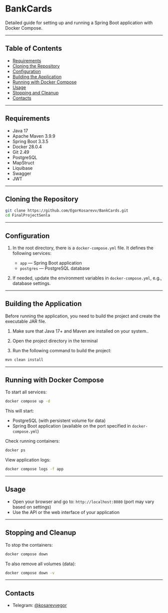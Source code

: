 # BankCards

Detailed guide for setting up and running a Spring Boot application with Docker Compose.

---

## Table of Contents

- [Requirements](#requirements)  
- [Cloning the Repository](#cloning-the-repository)  
- [Configuration](#configuration)  
- [Building the Application](#building-the-application)  
- [Running with Docker Compose](#running-with-docker-compose)  
- [Usage](#usage)  
- [Stopping and Cleanup](#stopping-and-cleanup)  
- [Contacts](#contacts)  

---

## Requirements
- Java 17  
- Apache Maven 3.9.9  
- Spring Boot 3.3.5  
- Docker 28.0.4  
- Git 2.49
- PostgreSQL
- MapStruct
- Liquibase
- Swagger
- JWT


---

## Cloning the Repository

```bash
git clone https://github.com/EgorKosarevv/BankCards.git
cd FinalProjectSenla
```

---

## Configuration

1. In the root directory, there is a `docker-compose.yml` file. It defines the following services:  
   - `app` —  Spring Boot application  
   - `postgres` — PostgreSQL database  

2. If needed, update the environment variables in `docker-compose.yml`, e.g., database settings.

---

## Building the Application

Before running the application, you need to build the project and create the executable JAR file.
1. Make sure that Java 17+ and Maven are installed on your system..

2. Open the project directory in the terminal

3. Run the following command to build the project:

```bash
mvn clean install
```

---

## Running with Docker Compose

To start all services:

```bash
docker compose up -d
```

This will start:  
- PostgreSQL (with persistent volume for data)  
- Spring Boot application (available on the port specified in `docker-compose.yml`)  

Check running containers:

```bash
docker ps
```

View application logs:

```bash
docker compose logs -f app
```

---

## Usage

- Open your browser and go to: `http://localhost:8080` (port may vary based on settings)  
- Use the API or the web interface of your application  

---

## Stopping and Cleanup

To stop the containers:

```bash
docker compose down
```

To also remove all volumes (data):

```bash
docker compose down -v
```

---

## Contacts

- Telegram: [@kosarevvegor](https://t.me/kosarevvegor)
